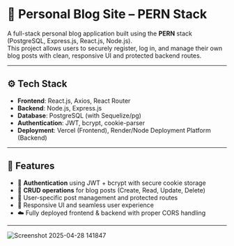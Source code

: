 # 📝 Personal Blog Site – PERN Stack

A full-stack personal blog application built using the **PERN** stack (PostgreSQL, Express.js, React.js, Node.js).  
This project allows users to securely register, log in, and manage their own blog posts with clean, responsive UI and protected backend routes.

---

## ⚙️ Tech Stack

- **Frontend**: React.js, Axios, React Router
- **Backend**: Node.js, Express.js
- **Database**: PostgreSQL (with Sequelize/pg)
- **Authentication**: JWT, bcrypt, cookie-parser
- **Deployment**: Vercel (Frontend), Render/Node Deployment Platform (Backend)

---

## 🚀 Features

- 🔐 **Authentication** using JWT + bcrypt with secure cookie storage
- 📝 **CRUD operations** for blog posts (Create, Read, Update, Delete)
- 🎯 User-specific post management and protected routes
- 📱 Responsive UI and seamless user experience
- ☁️ Fully deployed frontend & backend with proper CORS handling

---


![Screenshot 2025-04-28 141847](https://github.com/user-attachments/assets/e961537f-5b68-49bd-a648-473fcf18818a)

